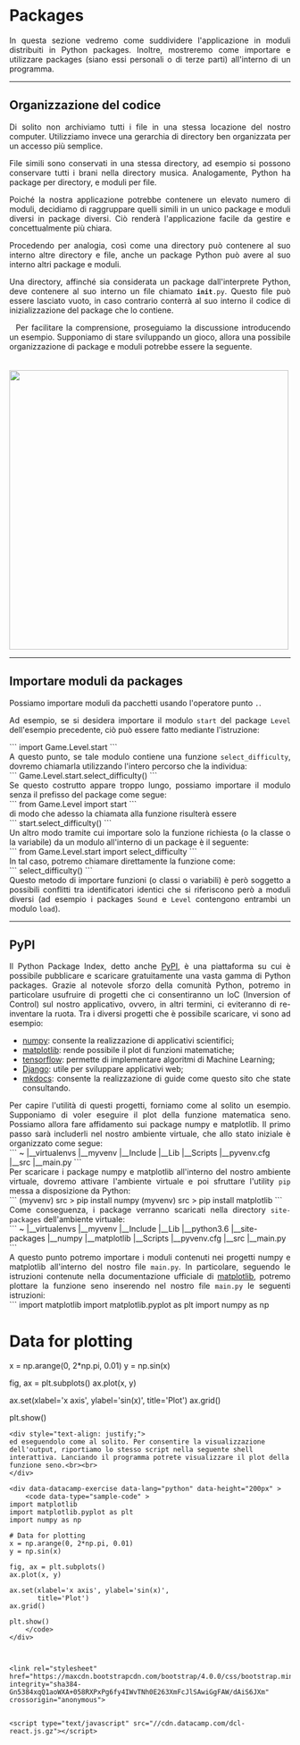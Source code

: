 # Packages

<div style="text-align: justify;">
In questa sezione vedremo come suddividere l'applicazione in moduli distribuiti in Python packages. Inoltre, mostreremo come importare e utilizzare packages (siano essi personali o di terze parti) all'interno di un programma.
</div>

---
## Organizzazione del codice

<div style="text-align: justify;">
Di solito non archiviamo tutti i file in una stessa locazione del nostro computer. Utilizziamo invece una gerarchia di directory ben organizzata per un accesso più semplice.

File simili sono conservati in una stessa directory, ad esempio si possono conservare tutti i brani nella directory musica. Analogamente, Python ha package per directory, e moduli per file.

Poiché la nostra applicazione potrebbe contenere un elevato numero di moduli, decidiamo di raggruppare quelli simili in un unico package e moduli diversi in package diversi. Ciò renderà l'applicazione facile da gestire e concettualmente più chiara.

Procedendo per analogia, così come una directory può contenere al suo interno altre directory e file, anche un package Python può avere al suo interno altri package e moduli.

Una directory, affinché sia considerata un package dall'interprete Python, deve contenere al suo interno un file chiamato <code>__init__.py</code>. Questo file può essere lasciato vuoto, in caso contrario conterrà al suo interno il codice di inizializzazione del package che lo contiene.<br>

&nbsp; Per facilitare la comprensione, proseguiamo la discussione introducendo un esempio. Supponiamo di stare sviluppando un gioco, allora una possibile organizzazione di package e moduli potrebbe essere la seguente.<br><br>
&nbsp;&nbsp;&nbsp;&nbsp;&nbsp;&nbsp;&nbsp;<img src="../img/packages.svg" style="width: 500px;"><br>

</div>

---
## Importare moduli da packages

<div style="text-align: justify;">
Possiamo importare moduli da pacchetti usando l'operatore punto <code>.</code>.

Ad esempio, se si desidera importare il modulo <code>start</code> del package <code>Level</code> dell'esempio precedente, ciò può essere fatto mediante l'istruzione:
</div>
```
import Game.Level.start
```
<div style="text-align: justify;">
A questo punto, se tale modulo contiene una funzione <code>select_difficulty</code>, dovremo chiamarla utilizzando l'intero percorso che la individua:
</div>
```
Game.Level.start.select_difficulty()
```
<div style="text-align: justify;">
Se questo costrutto appare troppo lungo, possiamo importare il modulo senza il prefisso del package come segue:
</div>
```
from Game.Level import start
```
<div style="text-align: justify;">
di modo che adesso la chiamata alla funzione risulterà essere
</div>
```
start.select_difficulty()
```
<div style="text-align: justify;">
Un altro modo tramite cui importare solo la funzione richiesta (o la classe o la variabile) da un modulo all'interno di un package è il seguente:
</div>
```
from Game.Level.start import select_difficulty
```
<div style="text-align: justify;">
In tal caso, potremo chiamare direttamente la funzione come:
</div>
```
select_difficulty()
```
<div style="text-align: justify;">
Questo metodo di importare funzioni (o classi o variabili) è però soggetto a possibili conflitti tra identificatori identici che si riferiscono però a moduli diversi (ad esempio i packages <code>Sound</code> e <code>Level</code> contengono entrambi un modulo <code>load</code>).
</div>

---
## PyPI

<div style="text-align: justify;">
Il Python Package Index, detto anche <a href="https://pypi.org/" target="_blank">PyPI</a>, è una piattaforma su cui è possibile pubblicare e scaricare gratuitamente una vasta gamma di Python packages. Grazie al notevole sforzo della comunità Python, potremo in particolare usufruire di progetti che ci consentiranno un IoC (Inversion of Control) sul nostro applicativo, ovvero, in altri termini, ci eviteranno di re-inventare la ruota. Tra i diversi progetti che è possibile scaricare, vi sono ad esempio:
<ul>
<li><a href="https://pypi.org/project/numpy/" target="_blank">numpy</a>: consente la realizzazione di applicativi scientifici;</li>
<li><a href="https://pypi.org/project/matplotlib/" target="_blank">matplotlib</a>: rende possibile il plot di funzioni matematiche;</li>
<li><a href="https://pypi.org/project/tensorflow/" target="_blank">tensorflow</a>: permette di implementare algoritmi di Machine Learning;</li>
<li><a href="https://pypi.org/project/Django/" target="_blank">Django</a>: utile per sviluppare applicativi web;</li>
<li><a href="https://pypi.org/project/mkdocs/" target="_blank">mkdocs</a>: consente la realizzazione di guide come questo sito che state consultando.</li>
</ul>
Per capire l'utilità di questi progetti, forniamo come al solito un esempio. Supponiamo di voler eseguire il plot della funzione matematica seno. Possiamo allora fare affidamento sui package numpy e matplotlib. Il primo passo sarà includerli nel nostro ambiente virtuale, che allo stato iniziale è organizzato come segue: 
</div>
```
~
|__virtualenvs
   |__myvenv
      |__Include
      |__Lib
      |__Scripts
      |__pyvenv.cfg
      |__src
         |__main.py
```
<div style="text-align: justify;">
Per scaricare i package numpy e matplotlib all'interno del nostro ambiente virtuale, dovremo attivare l'ambiente virtuale e poi sfruttare l'utility <code>pip</code> messa a disposizione da Python:
</div>
```
(myvenv) src > pip install numpy
(myvenv) src > pip install matplotlib
```
<div style="text-align: justify;">
Come conseguenza, i package verranno scaricati nella directory <code>site-packages</code> dell'ambiente virtuale:
</div>
```
~
|__virtualenvs
   |__myvenv
      |__Include
      |__Lib
         |__python3.6
            |__site-packages
               |__numpy
               |__matplotlib
      |__Scripts
      |__pyvenv.cfg
      |__src
         |__main.py
```
<div style="text-align: justify;">
A questo punto potremo importare i moduli contenuti nei progetti numpy e matplotlib all'interno del nostro file <code>main.py</code>. In particolare, seguendo le istruzioni contenute nella documentazione ufficiale di <a href="https://matplotlib.org/" target="_blank">matplotlib</a>, potremo plottare la funzione seno inserendo nel nostro file <code>main.py</code> le seguenti istruzioni:
</div>
```
import matplotlib
import matplotlib.pyplot as plt
import numpy as np

# Data for plotting
x = np.arange(0, 2*np.pi, 0.01)
y = np.sin(x)

fig, ax = plt.subplots()
ax.plot(x, y)

ax.set(xlabel='x axis', ylabel='sin(x)',
       title='Plot')
ax.grid()

plt.show()
```
<div style="text-align: justify;">
ed eseguendolo come al solito. Per consentire la visualizzazione dell'output, riportiamo lo stesso script nella seguente shell interattiva. Lanciando il programma potrete visualizzare il plot della funzione seno.<br><br>
</div>

<div data-datacamp-exercise data-lang="python" data-height="200px" >
    <code data-type="sample-code" >
import matplotlib
import matplotlib.pyplot as plt
import numpy as np

# Data for plotting
x = np.arange(0, 2*np.pi, 0.01)
y = np.sin(x)

fig, ax = plt.subplots()
ax.plot(x, y)

ax.set(xlabel='x axis', ylabel='sin(x)',
       title='Plot')
ax.grid()

plt.show()
    </code>
</div> 



<link rel="stylesheet" href="https://maxcdn.bootstrapcdn.com/bootstrap/4.0.0/css/bootstrap.min.css" integrity="sha384-Gn5384xqQ1aoWXA+058RXPxPg6fy4IWvTNh0E263XmFcJlSAwiGgFAW/dAiS6JXm" crossorigin="anonymous">


<script type="text/javascript" src="//cdn.datacamp.com/dcl-react.js.gz"></script>
